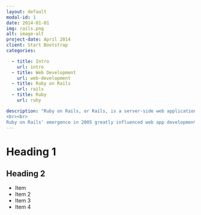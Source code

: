 ```yaml
---
layout: default
modal-id: 1
date: 2014-01-01
img: rails.png
alt: image-alt
project-date: April 2014
client: Start Bootstrap
categories: 

  - title: Intro
    url: intro
  - title: Web Development
    url: web-development
  - title: Ruby on Rails
    url: rails
  - title: Ruby
    url: ruby

description: "Ruby on Rails, or Rails, is a server-side web application framework written in Ruby. Rails is a model–view–controller (MVC) framework, providing default structures for a database, a web service, and web pages. It encourages and facilitates the use of web standards such as JSON or XML for data transfer and HTML, CSS and JavaScript for user interfacing. In addition to MVC, Rails emphasizes the use of other well-known software engineering patterns and paradigms, including convention over configuration (CoC), don't repeat yourself (DRY), and the active record pattern.[4]
<br><br>
Ruby on Rails' emergence in 2005 greatly influenced web app development, through innovative features such as seamless database table creations, migrations, and scaffolding of views to enable rapid application development. Ruby on Rails' influence on other web frameworks remains apparent today, with many frameworks in other languages borrowing its ideas, including Django in Python, Catalyst in Perl, Laravel and CakePHP in PHP, Phoenix in Elixir, Play in Scala, and Sails.js in Node.js."
---
```


# Heading 1

## Heading 2

- Item
- Item 2
- Item 3
- Item 4
